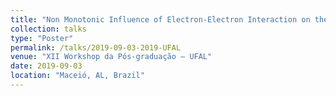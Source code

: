 ```yaml
---
title: "Non Monotonic Influence of Electron-Electron Interaction on the Anderson Localization of 1D System with Structural Disorder"
collection: talks
type: "Poster"
permalink: /talks/2019-09-03-2019-UFAL
venue: "XII Workshop da Pós-graduação – UFAL"
date: 2019-09-03
location: "Maceió, AL, Brazil"
---
```

